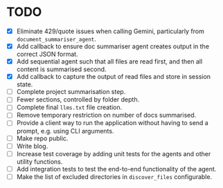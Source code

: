 
# TODO

- [x] Eliminate 429/quote issues when calling Gemini, particularly from `document_summariser_agent`.
- [x] Add callback to ensure doc summariser agent creates output in the correct JSON format.
- [x] Add sequential agent such that all files are read first, and then all content is summarised second.
- [x] Add callback to capture the output of read files and store in session state.
- [ ] Complete project summarisation step.
- [ ] Fewer sections, controlled by folder depth.
- [ ] Complete final `llms.txt` file creation.
- [ ] Remove temporary restriction on number of docs summarised.
- [ ] Provide a client way to run the application without having to send a prompt, e.g. using CLI arguments.
- [ ] Make repo public.
- [ ] Write blog.
- [ ] Increase test coverage by adding unit tests for the agents and other utility functions.
- [ ] Add integration tests to test the end-to-end functionality of the agent.
- [ ] Make the list of excluded directories in `discover_files` configurable.
